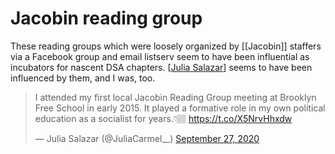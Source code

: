 # Jacobin reading group

These reading groups which were loosely organized by [[Jacobin]] staffers via a Facebook group and email listserv seem to have been influential as incubators for nascent DSA chapters. [[Julia Salazar]] seems to have been influenced by them, and I was, too.

<blockquote class="twitter-tweet"><p lang="en" dir="ltr">I attended my first local Jacobin Reading Group meeting at Brooklyn Free School in early 2015. It played a formative role in my own political education as a socialist for years.👇🏽 <a href="https://t.co/X5NrvHhxdw">https://t.co/X5NrvHhxdw</a></p>&mdash; Julia Salazar (@JuliaCarmel__) <a href="https://twitter.com/JuliaCarmel__/status/1310365701761372165?ref_src=twsrc%5Etfw">September 27, 2020</a></blockquote> <script async src="https://platform.twitter.com/widgets.js" charset="utf-8"></script> 

[//begin]: # "Autogenerated link references for markdown compatibility"
[Julia Salazar]: <Julia Salazar.md> "Julia Salazar"
[//end]: # "Autogenerated link references"